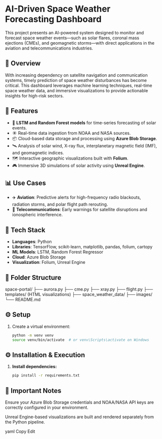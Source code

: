 # AI-Driven Space Weather Forecasting Dashboard

This project presents an AI-powered system designed to monitor and forecast space weather events—such as solar flares, coronal mass ejections (CMEs), and geomagnetic storms—with direct applications in the aviation and telecommunications industries.

## 🌌 Overview

With increasing dependency on satellite navigation and communication systems, timely prediction of space weather disturbances has become critical. This dashboard leverages machine learning techniques, real-time space weather data, and immersive visualizations to provide actionable insights for high-risk sectors.

## 🚀 Features

- 🔭 **LSTM and Random Forest models** for time-series forecasting of solar events.
- ☀️ Real-time data ingestion from NOAA and NASA sources.
- 📦 Cloud-based data storage and processing using **Azure Blob Storage**.
- 🛰️ Analysis of solar wind, X-ray flux, interplanetary magnetic field (IMF), and geomagnetic indices.
- 🗺️ Interactive geographic visualizations built with **Folium**.
- 🎮 Immersive 3D simulations of solar activity using **Unreal Engine**.

## 📊 Use Cases

- ✈️ **Aviation**: Predictive alerts for high-frequency radio blackouts, radiation storms, and polar flight path rerouting.
- 📡 **Telecommunications**: Early warnings for satellite disruptions and ionospheric interference.

## 🧠 Tech Stack

- **Languages**: Python
- **Libraries**: TensorFlow, scikit-learn, matplotlib, pandas, folium, cartopy
- **ML Models**: LSTM, Random Forest Regressor
- **Cloud**: Azure Blob Storage
- **Visualization**: Folium, Unreal Engine

## 📂 Folder Structure

space-portal/
├── aurora.py
├── cme.py
├── xray.py
├── flight.py
├── templates/ (HTML visualizations)
├── space_weather_data/
├── images/
└── README.md

## ⚙️ Setup

1. Create a virtual environment:
   ```bash
   python -m venv venv
   source venv/bin/activate  # or venv\Scripts\activate on Windows
## ⚙️ Installation & Execution

1. **Install dependencies:**
   ```bash
   pip install -r requirements.txt
## 📝 Important Notes
Ensure your Azure Blob Storage credentials and NOAA/NASA API keys are correctly configured in your environment.

Unreal Engine-based visualizations are built and rendered separately from the Python pipeline.

yaml
Copy
Edit
